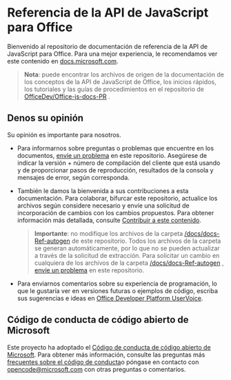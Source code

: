 # <a name="office-javascript-api-reference"></a>Referencia de la API de JavaScript para Office

Bienvenido al repositorio de documentación de referencia de la API de JavaScript para Office. Para una mejor experiencia, le recomendamos ver este contenido en [docs.microsoft.com](https://docs.microsoft.com/javascript/api/overview/office).

> **Nota**: puede encontrar los archivos de origen de la documentación de los conceptos de la API de JavaScript de Office, los inicios rápidos, los tutoriales y las guías de procedimientos en el repositorio de [OfficeDev/Office-js-docs-PR](https://github.com/OfficeDev/office-js-docs-pr) .

## <a name="give-us-your-feedback"></a>Denos su opinión

Su opinión es importante para nosotros.

* Para informarnos sobre preguntas o problemas que encuentre en los documentos, [envíe un problema](https://github.com/OfficeDev/office-js-docs-reference/issues) en este repositorio. Asegúrese de indicar la versión + número de compilación del cliente que está usando y de proporcionar pasos de reproducción, resultados de la consola y mensajes de error, según corresponda.

* También le damos la bienvenida a sus contribuciones a esta documentación. Para colaborar, bifurcar este repositorio, actualice los archivos según considere necesario y envíe una solicitud de incorporación de cambios con los cambios propuestos. Para obtener información más detallada, consulte [Contribuir a este contenido](Contributing.md).

    > **Importante**: no modifique los archivos de la carpeta [/docs/docs-Ref-autogen](https://github.com/OfficeDev/office-js-docs-reference/tree/master/docs/docs-ref-autogen) de este repositorio. Todos los archivos de la carpeta se generan automáticamente, por lo que no se pueden actualizar a través de la solicitud de extracción. Para solicitar un cambio en cualquiera de los archivos de la carpeta [/docs/docs-Ref-autogen](https://github.com/OfficeDev/office-js-docs-reference/tree/master/docs/docs-ref-autogen) , [envíe un problema](https://github.com/OfficeDev/office-js-docs-reference/issues) en este repositorio.

* Para enviarnos comentarios sobre su experiencia de programación, lo que le gustaría ver en versiones futuras o ejemplos de código, escriba sus sugerencias e ideas en [Office Developer Platform UserVoice](https://officespdev.uservoice.com/).


## <a name="microsoft-open-source-code-of-conduct"></a>Código de conducta de código abierto de Microsoft

Este proyecto ha adoptado el [Código de conducta de código abierto de Microsoft](https://opensource.microsoft.com/codeofconduct/).
Para obtener más información, consulte las preguntas más [frecuentes sobre el código de conducta](https://opensource.microsoft.com/codeofconduct/faq/)o póngase en contacto con [opencode@microsoft.com](mailto:opencode@microsoft.com) con otras preguntas o comentarios.

